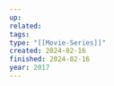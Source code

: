 ```yaml
---
up: 
related: 
tags: 
type: "[[Movie-Series]]"
created: 2024-02-16
finished: 2024-02-16
year: 2017
---
```

